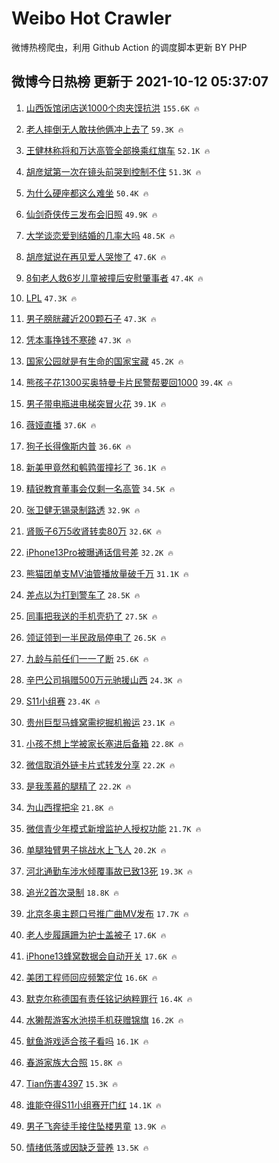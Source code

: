 # Weibo Hot Crawler 



微博热榜爬虫，利用 Github Action 的调度脚本更新 BY PHP 


## 微博今日热榜 更新于 2021-10-12 05:37:07 
1. [山西饭馆闭店送1000个肉夹馍抗洪](https://s.weibo.com/weibo?q=%23%E5%B1%B1%E8%A5%BF%E9%A5%AD%E9%A6%86%E9%97%AD%E5%BA%97%E9%80%811000%E4%B8%AA%E8%82%89%E5%A4%B9%E9%A6%8D%E6%8A%97%E6%B4%AA%23&Refer=top) `155.6K 🔥` 

1. [老人摔倒无人敢扶他俩冲上去了](https://s.weibo.com/weibo?q=%23%E8%80%81%E4%BA%BA%E6%91%94%E5%80%92%E6%97%A0%E4%BA%BA%E6%95%A2%E6%89%B6%E4%BB%96%E4%BF%A9%E5%86%B2%E4%B8%8A%E5%8E%BB%E4%BA%86%23&Refer=top) `59.3K 🔥` 

1. [王健林称将和万达高管全部换乘红旗车](https://s.weibo.com/weibo?q=%23%E7%8E%8B%E5%81%A5%E6%9E%97%E7%A7%B0%E5%B0%86%E5%92%8C%E4%B8%87%E8%BE%BE%E9%AB%98%E7%AE%A1%E5%85%A8%E9%83%A8%E6%8D%A2%E4%B9%98%E7%BA%A2%E6%97%97%E8%BD%A6%23&Refer=top) `52.1K 🔥` 

1. [胡彦斌第一次在镜头前哭到控制不住](https://s.weibo.com/weibo?q=%23%E8%83%A1%E5%BD%A6%E6%96%8C%E7%AC%AC%E4%B8%80%E6%AC%A1%E5%9C%A8%E9%95%9C%E5%A4%B4%E5%89%8D%E5%93%AD%E5%88%B0%E6%8E%A7%E5%88%B6%E4%B8%8D%E4%BD%8F%23&Refer=top) `51.3K 🔥` 

1. [为什么硬座都这么难坐](https://s.weibo.com/weibo?q=%23%E4%B8%BA%E4%BB%80%E4%B9%88%E7%A1%AC%E5%BA%A7%E9%83%BD%E8%BF%99%E4%B9%88%E9%9A%BE%E5%9D%90%23&Refer=top) `50.4K 🔥` 

1. [仙剑奇侠传三发布会旧照](https://s.weibo.com/weibo?q=%23%E4%BB%99%E5%89%91%E5%A5%87%E4%BE%A0%E4%BC%A0%E4%B8%89%E5%8F%91%E5%B8%83%E4%BC%9A%E6%97%A7%E7%85%A7%23&Refer=top) `49.9K 🔥` 

1. [大学谈恋爱到结婚的几率大吗](https://s.weibo.com/weibo?q=%23%E5%A4%A7%E5%AD%A6%E8%B0%88%E6%81%8B%E7%88%B1%E5%88%B0%E7%BB%93%E5%A9%9A%E7%9A%84%E5%87%A0%E7%8E%87%E5%A4%A7%E5%90%97%23&Refer=top) `48.5K 🔥` 

1. [胡彦斌说在再见爱人哭惨了](https://s.weibo.com/weibo?q=%23%E8%83%A1%E5%BD%A6%E6%96%8C%E8%AF%B4%E5%9C%A8%E5%86%8D%E8%A7%81%E7%88%B1%E4%BA%BA%E5%93%AD%E6%83%A8%E4%BA%86%23&Refer=top) `47.6K 🔥` 

1. [8旬老人救6岁儿童被撞后安慰肇事者](https://s.weibo.com/weibo?q=%238%E6%97%AC%E8%80%81%E4%BA%BA%E6%95%916%E5%B2%81%E5%84%BF%E7%AB%A5%E8%A2%AB%E6%92%9E%E5%90%8E%E5%AE%89%E6%85%B0%E8%82%87%E4%BA%8B%E8%80%85%23&Refer=top) `47.4K 🔥` 

1. [LPL](https://s.weibo.com/weibo?q=LPL&Refer=top) `47.3K 🔥` 

1. [男子膀胱藏近200颗石子](https://s.weibo.com/weibo?q=%23%E7%94%B7%E5%AD%90%E8%86%80%E8%83%B1%E8%97%8F%E8%BF%91200%E9%A2%97%E7%9F%B3%E5%AD%90%23&Refer=top) `47.3K 🔥` 

1. [凭本事挣钱不寒碜](https://s.weibo.com/weibo?q=%23%E5%87%AD%E6%9C%AC%E4%BA%8B%E6%8C%A3%E9%92%B1%E4%B8%8D%E5%AF%92%E7%A2%9C%23&Refer=top) `47.3K 🔥` 

1. [国家公园就是有生命的国家宝藏](https://s.weibo.com/weibo?q=%23%E5%9B%BD%E5%AE%B6%E5%85%AC%E5%9B%AD%E5%B0%B1%E6%98%AF%E6%9C%89%E7%94%9F%E5%91%BD%E7%9A%84%E5%9B%BD%E5%AE%B6%E5%AE%9D%E8%97%8F%23&Refer=top) `45.2K 🔥` 

1. [熊孩子花1300买奥特曼卡片民警帮要回1000](https://s.weibo.com/weibo?q=%23%E7%86%8A%E5%AD%A9%E5%AD%90%E8%8A%B11300%E4%B9%B0%E5%A5%A5%E7%89%B9%E6%9B%BC%E5%8D%A1%E7%89%87%E6%B0%91%E8%AD%A6%E5%B8%AE%E8%A6%81%E5%9B%9E1000%23&Refer=top) `39.4K 🔥` 

1. [男子带电瓶进电梯突冒火花](https://s.weibo.com/weibo?q=%23%E7%94%B7%E5%AD%90%E5%B8%A6%E7%94%B5%E7%93%B6%E8%BF%9B%E7%94%B5%E6%A2%AF%E7%AA%81%E5%86%92%E7%81%AB%E8%8A%B1%23&Refer=top) `39.1K 🔥` 

1. [薇娅直播](https://s.weibo.com/weibo?q=%23%E8%96%87%E5%A8%85%E7%9B%B4%E6%92%AD%23&Refer=top) `37.6K 🔥` 

1. [狗子长得像斯内普](https://s.weibo.com/weibo?q=%23%E7%8B%97%E5%AD%90%E9%95%BF%E5%BE%97%E5%83%8F%E6%96%AF%E5%86%85%E6%99%AE%23&Refer=top) `36.6K 🔥` 

1. [新美甲竟然和鹌鹑蛋撞衫了](https://s.weibo.com/weibo?q=%23%E6%96%B0%E7%BE%8E%E7%94%B2%E7%AB%9F%E7%84%B6%E5%92%8C%E9%B9%8C%E9%B9%91%E8%9B%8B%E6%92%9E%E8%A1%AB%E4%BA%86%23&Refer=top) `36.1K 🔥` 

1. [精锐教育董事会仅剩一名高管](https://s.weibo.com/weibo?q=%23%E7%B2%BE%E9%94%90%E6%95%99%E8%82%B2%E8%91%A3%E4%BA%8B%E4%BC%9A%E4%BB%85%E5%89%A9%E4%B8%80%E5%90%8D%E9%AB%98%E7%AE%A1%23&Refer=top) `34.5K 🔥` 

1. [张卫健无锡录制路透](https://s.weibo.com/weibo?q=%23%E5%BC%A0%E5%8D%AB%E5%81%A5%E6%97%A0%E9%94%A1%E5%BD%95%E5%88%B6%E8%B7%AF%E9%80%8F%23&Refer=top) `32.9K 🔥` 

1. [肾贩子6万5收肾转卖80万](https://s.weibo.com/weibo?q=%23%E8%82%BE%E8%B4%A9%E5%AD%906%E4%B8%875%E6%94%B6%E8%82%BE%E8%BD%AC%E5%8D%9680%E4%B8%87%23&Refer=top) `32.6K 🔥` 

1. [iPhone13Pro被曝通话信号差](https://s.weibo.com/weibo?q=%23iPhone13Pro%E8%A2%AB%E6%9B%9D%E9%80%9A%E8%AF%9D%E4%BF%A1%E5%8F%B7%E5%B7%AE%23&Refer=top) `32.2K 🔥` 

1. [熊猫团单支MV油管播放量破千万](https://s.weibo.com/weibo?q=%23%E7%86%8A%E7%8C%AB%E5%9B%A2%E5%8D%95%E6%94%AFMV%E6%B2%B9%E7%AE%A1%E6%92%AD%E6%94%BE%E9%87%8F%E7%A0%B4%E5%8D%83%E4%B8%87%23&Refer=top) `31.1K 🔥` 

1. [差点以为打到警车了](https://s.weibo.com/weibo?q=%23%E5%B7%AE%E7%82%B9%E4%BB%A5%E4%B8%BA%E6%89%93%E5%88%B0%E8%AD%A6%E8%BD%A6%E4%BA%86%23&Refer=top) `28.5K 🔥` 

1. [同事把我送的手机壳扔了](https://s.weibo.com/weibo?q=%23%E5%90%8C%E4%BA%8B%E6%8A%8A%E6%88%91%E9%80%81%E7%9A%84%E6%89%8B%E6%9C%BA%E5%A3%B3%E6%89%94%E4%BA%86%23&Refer=top) `27.5K 🔥` 

1. [领证领到一半民政局停电了](https://s.weibo.com/weibo?q=%23%E9%A2%86%E8%AF%81%E9%A2%86%E5%88%B0%E4%B8%80%E5%8D%8A%E6%B0%91%E6%94%BF%E5%B1%80%E5%81%9C%E7%94%B5%E4%BA%86%23&Refer=top) `26.5K 🔥` 

1. [九龄与前任们一一了断](https://s.weibo.com/weibo?q=%23%E4%B9%9D%E9%BE%84%E4%B8%8E%E5%89%8D%E4%BB%BB%E4%BB%AC%E4%B8%80%E4%B8%80%E4%BA%86%E6%96%AD%23&Refer=top) `25.6K 🔥` 

1. [辛巴公司捐赠500万元驰援山西](https://s.weibo.com/weibo?q=%23%E8%BE%9B%E5%B7%B4%E5%85%AC%E5%8F%B8%E6%8D%90%E8%B5%A0500%E4%B8%87%E5%85%83%E9%A9%B0%E6%8F%B4%E5%B1%B1%E8%A5%BF%23&Refer=top) `24.3K 🔥` 

1. [S11小组赛](https://s.weibo.com/weibo?q=%23S11%E5%B0%8F%E7%BB%84%E8%B5%9B%23&Refer=top) `23.4K 🔥` 

1. [贵州巨型马蜂窝需挖掘机搬运](https://s.weibo.com/weibo?q=%23%E8%B4%B5%E5%B7%9E%E5%B7%A8%E5%9E%8B%E9%A9%AC%E8%9C%82%E7%AA%9D%E9%9C%80%E6%8C%96%E6%8E%98%E6%9C%BA%E6%90%AC%E8%BF%90%23&Refer=top) `23.1K 🔥` 

1. [小孩不想上学被家长塞进后备箱](https://s.weibo.com/weibo?q=%23%E5%B0%8F%E5%AD%A9%E4%B8%8D%E6%83%B3%E4%B8%8A%E5%AD%A6%E8%A2%AB%E5%AE%B6%E9%95%BF%E5%A1%9E%E8%BF%9B%E5%90%8E%E5%A4%87%E7%AE%B1%23&Refer=top) `22.8K 🔥` 

1. [微信取消外链卡片式转发分享](https://s.weibo.com/weibo?q=%23%E5%BE%AE%E4%BF%A1%E5%8F%96%E6%B6%88%E5%A4%96%E9%93%BE%E5%8D%A1%E7%89%87%E5%BC%8F%E8%BD%AC%E5%8F%91%E5%88%86%E4%BA%AB%23&Refer=top) `22.2K 🔥` 

1. [是我羡慕的腿精了](https://s.weibo.com/weibo?q=%23%E6%98%AF%E6%88%91%E7%BE%A1%E6%85%95%E7%9A%84%E8%85%BF%E7%B2%BE%E4%BA%86%23&Refer=top) `22.2K 🔥` 

1. [为山西撑把伞](https://s.weibo.com/weibo?q=%E4%B8%BA%E5%B1%B1%E8%A5%BF%E6%92%91%E6%8A%8A%E4%BC%9E&Refer=top) `21.8K 🔥` 

1. [微信青少年模式新增监护人授权功能](https://s.weibo.com/weibo?q=%23%E5%BE%AE%E4%BF%A1%E9%9D%92%E5%B0%91%E5%B9%B4%E6%A8%A1%E5%BC%8F%E6%96%B0%E5%A2%9E%E7%9B%91%E6%8A%A4%E4%BA%BA%E6%8E%88%E6%9D%83%E5%8A%9F%E8%83%BD%23&Refer=top) `21.7K 🔥` 

1. [单腿独臂男子挑战水上飞人](https://s.weibo.com/weibo?q=%23%E5%8D%95%E8%85%BF%E7%8B%AC%E8%87%82%E7%94%B7%E5%AD%90%E6%8C%91%E6%88%98%E6%B0%B4%E4%B8%8A%E9%A3%9E%E4%BA%BA%23&Refer=top) `20.2K 🔥` 

1. [河北通勤车涉水倾覆事故已致13死](https://s.weibo.com/weibo?q=%23%E6%B2%B3%E5%8C%97%E9%80%9A%E5%8B%A4%E8%BD%A6%E6%B6%89%E6%B0%B4%E5%80%BE%E8%A6%86%E4%BA%8B%E6%95%85%E5%B7%B2%E8%87%B413%E6%AD%BB%23&Refer=top) `19.3K 🔥` 

1. [追光2首次录制](https://s.weibo.com/weibo?q=%23%E8%BF%BD%E5%85%892%E9%A6%96%E6%AC%A1%E5%BD%95%E5%88%B6%23&Refer=top) `18.8K 🔥` 

1. [北京冬奥主题口号推广曲MV发布](https://s.weibo.com/weibo?q=%23%E5%8C%97%E4%BA%AC%E5%86%AC%E5%A5%A5%E4%B8%BB%E9%A2%98%E5%8F%A3%E5%8F%B7%E6%8E%A8%E5%B9%BF%E6%9B%B2MV%E5%8F%91%E5%B8%83%23&Refer=top) `17.7K 🔥` 

1. [老人步履蹒跚为护士盖被子](https://s.weibo.com/weibo?q=%23%E8%80%81%E4%BA%BA%E6%AD%A5%E5%B1%A5%E8%B9%92%E8%B7%9A%E4%B8%BA%E6%8A%A4%E5%A3%AB%E7%9B%96%E8%A2%AB%E5%AD%90%23&Refer=top) `17.6K 🔥` 

1. [iPhone13蜂窝数据会自动开关](https://s.weibo.com/weibo?q=%23iPhone13%E8%9C%82%E7%AA%9D%E6%95%B0%E6%8D%AE%E4%BC%9A%E8%87%AA%E5%8A%A8%E5%BC%80%E5%85%B3%23&Refer=top) `17.6K 🔥` 

1. [美团工程师回应频繁定位](https://s.weibo.com/weibo?q=%23%E7%BE%8E%E5%9B%A2%E5%B7%A5%E7%A8%8B%E5%B8%88%E5%9B%9E%E5%BA%94%E9%A2%91%E7%B9%81%E5%AE%9A%E4%BD%8D%23&Refer=top) `16.6K 🔥` 

1. [默克尔称德国有责任铭记纳粹罪行](https://s.weibo.com/weibo?q=%23%E9%BB%98%E5%85%8B%E5%B0%94%E7%A7%B0%E5%BE%B7%E5%9B%BD%E6%9C%89%E8%B4%A3%E4%BB%BB%E9%93%AD%E8%AE%B0%E7%BA%B3%E7%B2%B9%E7%BD%AA%E8%A1%8C%23&Refer=top) `16.4K 🔥` 

1. [水獭帮游客水池捞手机获赠锦旗](https://s.weibo.com/weibo?q=%23%E6%B0%B4%E7%8D%AD%E5%B8%AE%E6%B8%B8%E5%AE%A2%E6%B0%B4%E6%B1%A0%E6%8D%9E%E6%89%8B%E6%9C%BA%E8%8E%B7%E8%B5%A0%E9%94%A6%E6%97%97%23&Refer=top) `16.2K 🔥` 

1. [鱿鱼游戏适合孩子看吗](https://s.weibo.com/weibo?q=%23%E9%B1%BF%E9%B1%BC%E6%B8%B8%E6%88%8F%E9%80%82%E5%90%88%E5%AD%A9%E5%AD%90%E7%9C%8B%E5%90%97%23&Refer=top) `16.1K 🔥` 

1. [春游家族大合照](https://s.weibo.com/weibo?q=%23%E6%98%A5%E6%B8%B8%E5%AE%B6%E6%97%8F%E5%A4%A7%E5%90%88%E7%85%A7%23&Refer=top) `15.8K 🔥` 

1. [Tian伤害4397](https://s.weibo.com/weibo?q=%23Tian%E4%BC%A4%E5%AE%B34397%23&Refer=top) `15.3K 🔥` 

1. [谁能夺得S11小组赛开门红](https://s.weibo.com/weibo?q=%23%E8%B0%81%E8%83%BD%E5%A4%BA%E5%BE%97S11%E5%B0%8F%E7%BB%84%E8%B5%9B%E5%BC%80%E9%97%A8%E7%BA%A2%23&Refer=top) `14.1K 🔥` 

1. [男子飞奔徒手接住坠楼男童](https://s.weibo.com/weibo?q=%23%E7%94%B7%E5%AD%90%E9%A3%9E%E5%A5%94%E5%BE%92%E6%89%8B%E6%8E%A5%E4%BD%8F%E5%9D%A0%E6%A5%BC%E7%94%B7%E7%AB%A5%23&Refer=top) `13.9K 🔥` 

1. [情绪低落或因缺乏营养](https://s.weibo.com/weibo?q=%23%E6%83%85%E7%BB%AA%E4%BD%8E%E8%90%BD%E6%88%96%E5%9B%A0%E7%BC%BA%E4%B9%8F%E8%90%A5%E5%85%BB%23&Refer=top) `13.5K 🔥` 

